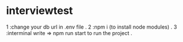 # interviewtest
1 :change your db url in .env file .
2 :npm i (to install node modules) .
3 :interminal write => npm run start  to run the project .
